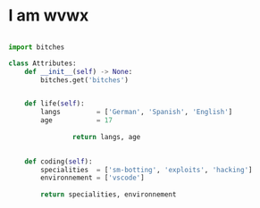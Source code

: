 # I am wvwx

```python

import bitches

class Attributes:
	def __init__(self) -> None:
		bitches.get('bitches')


	def life(self):
		langs         = ['German', 'Spanish', 'English']
		age           = 17
		
                return langs, age
		 

	def coding(self):
		specialities  = ['sm-botting', 'exploits', 'hacking']
		environnement = ['vscode']
		
		return specialities, environnement
```

<p href="https://discord.gg/zum" align="center">
    <img alt="" src=https://github-readme-stats.vercel.app/api?username=wvwx&show_icons=true&theme=dracula>
</p>
